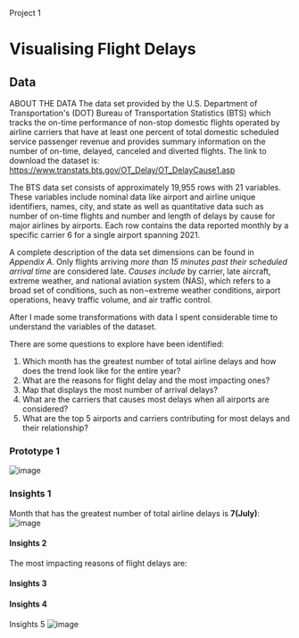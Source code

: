   Project 1

 # Visualising Flight Delays 

 ## Data



ABOUT THE DATA 
The data set provided by the U.S. Department of Transportation's (DOT) Bureau of Transportation Statistics (BTS) which tracks the on-time performance of non-stop domestic flights operated by airline carriers that have at least one percent of total domestic scheduled service passenger revenue and provides summary information on the number of on-time, delayed, canceled and diverted flights. 
The link to download the dataset is: https://www.transtats.bts.gov/OT_Delay/OT_DelayCause1.asp

The BTS data set consists of approximately 19,955 rows with 21 variables. These variables include nominal data like airport and airline unique identifiers, names, city, and state as well as quantitative data such as number of on-time flights and number and length of delays by cause for major airlines by airports. Each row contains the data reported monthly by a specific carrier 6 for a single airport spanning 2021. 

A complete description of the data set dimensions can be found in <i>Appendix A</i>. Only flights arriving <i>more than 15 minutes past their scheduled arrival time</i> are considered late. 
<i>Causes include</i> by carrier, late aircraft, extreme weather, and national aviation system (NAS), which refers to a broad set of conditions, such as non¬extreme weather conditions, airport operations, heavy traffic volume, and air traffic control.

After I made some transformations with data I spent considerable time to understand the variables of the dataset.

There are some questions to explore have been identified:

1.	Which month has the greatest number of total airline delays and how does the trend look like for the entire year?
2.	What are the reasons for flight delay and the most impacting ones?
3.	Map that displays the most number of arrival delays?
4.	What are the carriers that causes most delays when all airports are considered?
5.	What are the top 5 airports and carriers contributing for most delays and their relationship?

### Prototype 1

![image](https://user-images.githubusercontent.com/118057504/224116372-527b2225-6bbe-4db4-b8e7-4d6121c0ce1f.png)

### Insights 1

Month that has the greatest number of total airline delays is <b>7(July)</b>:
![image](https://user-images.githubusercontent.com/118057504/224119758-b303fb56-6a1b-459b-a168-a429f2239113.png)


#### Insights 2
The most impacting reasons of flight delays are:


#### Insights 3
#### Insights 4
Insights 5
![image](https://user-images.githubusercontent.com/118057504/224116199-bb570055-966e-4991-941d-accf68a32800.png)
